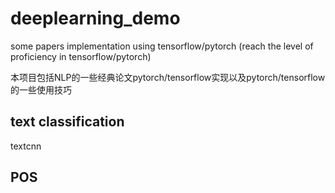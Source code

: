 # deeplearning_demo
some papers implementation using tensorflow/pytorch (reach the level of proficiency in tensorflow/pytorch)

本项目包括NLP的一些经典论文pytorch/tensorflow实现以及pytorch/tensorflow的一些使用技巧

## text classification 
textcnn




## POS